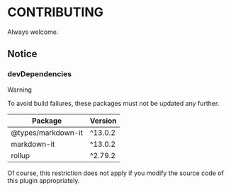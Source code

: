 # CONTRIBUTING

Always welcome.

## Notice

### devDependencies

> [!WARNING]
> To avoid build failures, these packages must not be updated any further.
>
> | Package            | Version   |
> |--------------------|-----------|
> | @types/markdown-it | ^13.0.2   |
> | markdown-it        | ^13.0.2   |
> | rollup             | ^2.79.2   |
>
> Of course, this restriction does not apply if you modify the source code of this plugin appropriately.
